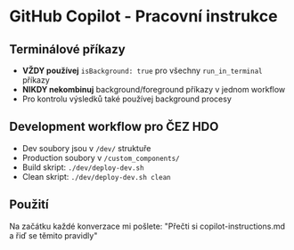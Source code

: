 # GitHub Copilot - Pracovní instrukce

## Terminálové příkazy
- **VŽDY používej** `isBackground: true` pro všechny `run_in_terminal` příkazy
- **NIKDY nekombinuj** background/foreground příkazy v jednom workflow
- Pro kontrolu výsledků také používej background procesy

## Development workflow pro ČEZ HDO
- Dev soubory jsou v `/dev/` struktuře
- Production soubory v `/custom_components/`
- Build skript: `./dev/deploy-dev.sh`
- Clean skript: `./dev/deploy-dev.sh clean`

## Použití
Na začátku každé konverzace mi pošlete:
"Přečti si copilot-instructions.md a řiď se těmito pravidly"
